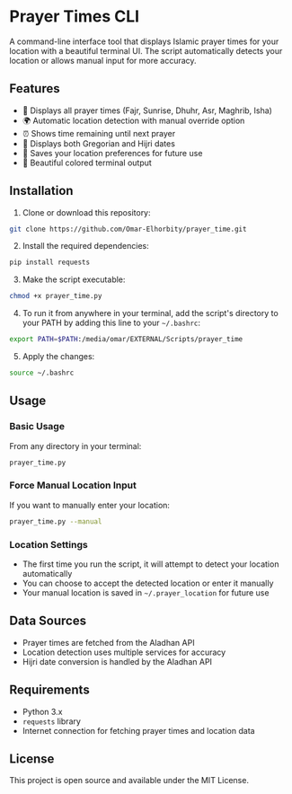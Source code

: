 # Prayer Times CLI

A command-line interface tool that displays Islamic prayer times for your location with a beautiful terminal UI. The script automatically detects your location or allows manual input for more accuracy.

## Features

- 🕌 Displays all prayer times (Fajr, Sunrise, Dhuhr, Asr, Maghrib, Isha)
- 🌍 Automatic location detection with manual override option
- ⏰ Shows time remaining until next prayer
- 📅 Displays both Gregorian and Hijri dates
- 💾 Saves your location preferences for future use
- 🎨 Beautiful colored terminal output

## Installation

1. Clone or download this repository:
```bash
git clone https://github.com/Omar-Elhorbity/prayer_time.git
```

2. Install the required dependencies:
```bash
pip install requests
```

3. Make the script executable:
```bash
chmod +x prayer_time.py
```

4. To run it from anywhere in your terminal, add the script's directory to your PATH by adding this line to your `~/.bashrc`:
```bash
export PATH=$PATH:/media/omar/EXTERNAL/Scripts/prayer_time
```

5. Apply the changes:
```bash
source ~/.bashrc
```

## Usage

### Basic Usage
From any directory in your terminal:
```bash
prayer_time.py
```

### Force Manual Location Input
If you want to manually enter your location:
```bash
prayer_time.py --manual
```

### Location Settings
- The first time you run the script, it will attempt to detect your location automatically
- You can choose to accept the detected location or enter it manually
- Your manual location is saved in `~/.prayer_location` for future use

## Data Sources

- Prayer times are fetched from the Aladhan API
- Location detection uses multiple services for accuracy
- Hijri date conversion is handled by the Aladhan API

## Requirements

- Python 3.x
- `requests` library
- Internet connection for fetching prayer times and location data

## License

This project is open source and available under the MIT License. 
